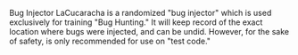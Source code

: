 Bug Injector
LaCucaracha is a randomized "bug injector" which is used exclusively for training "Bug Hunting." It will keep record of the exact location where bugs were injected, and can be undid. However, for the sake of safety, is only recommended for use on "test code."